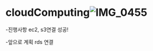 # cloudComputing![IMG_0455](https://user-images.githubusercontent.com/73984822/208468895-a0f23029-bec8-4d60-ab93-64c98e6cdee7.PNG)

-진행사항
ec2, s3연결 성공!

-앞으로 계획
rds 연결
